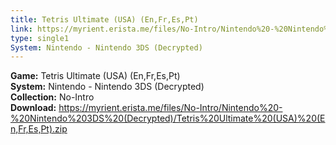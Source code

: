 ```yaml
---
title: Tetris Ultimate (USA) (En,Fr,Es,Pt)
link: https://myrient.erista.me/files/No-Intro/Nintendo%20-%20Nintendo%203DS%20(Decrypted)/Tetris%20Ultimate%20(USA)%20(En,Fr,Es,Pt).zip
type: single1
System: Nintendo - Nintendo 3DS (Decrypted)
---
```

<b>Game:</b> Tetris Ultimate (USA) (En,Fr,Es,Pt)<br>
<b>System:</b> Nintendo - Nintendo 3DS (Decrypted)<br>
<b>Collection:</b> No-Intro<br>
<b>Download:</b> https://myrient.erista.me/files/No-Intro/Nintendo%20-%20Nintendo%203DS%20(Decrypted)/Tetris%20Ultimate%20(USA)%20(En,Fr,Es,Pt).zip